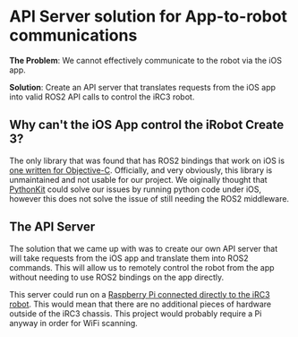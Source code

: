 # API Server solution for App-to-robot communications

**The Problem**: We cannot effectively communicate to the robot via the iOS app.

**Solution**: Create an API server that translates requests from the iOS app into valid ROS2 API calls to control the iRC3 robot.

## Why can't the iOS App control the iRobot Create 3?

The only library that was found that has ROS2 bindings that work on iOS is [one written for Objective-C](https://github.com/esteve/ros2_objc). Officially, and very obviously, this library is unmaintained and not usable for our project. We oiginally thought that [PythonKit](https://github.com/pvieito/PythonKit) could solve our issues by running python code under iOS, however this does not solve the issue of still needing the ROS2 middleware.

## The API Server

The solution that we came up with was to create our own API server that will take requests from the iOS app and translate them into ROS2 commands. This will allow us to remotely control the robot from the app without needing to use ROS2 bindings on the app directly.

This server could run on a [Raspberry Pi connected directly to the iRC3 robot](https://iroboteducation.github.io/create3_docs/hw/rpi_hookup/). This would mean that there are no additional pieces of hardware outside of the iRC3 chassis. This project would probably require a Pi anyway in order for WiFi scanning.
